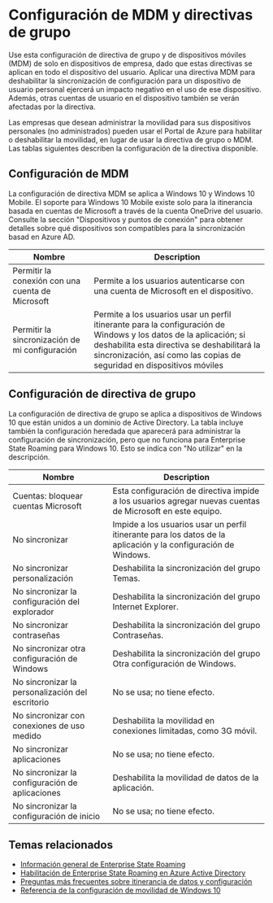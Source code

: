 <properties
    pageTitle="Configuración de MDM y directivas de grupo | Microsoft Azure"
    description="Proporciona información sobre la configuración de directiva de grupo y la administración de dispositivos móviles (MDM) que debe usarse en dispositivos de empresa. Estas directivas se aplican al dispositivo completo del usuario."
    services="active-directory"
    keywords="¿cuál es la configuración de directiva de grupo y MDM para Enterprise State Roaming, Enterprise State Roaming, nube de windows"
    documentationCenter=""
    authors="femila"
    manager="swadhwa"
    editor="curtand"/>

<tags
    ms.service="active-directory"  
    ms.workload="identity"
    ms.tgt_pltfrm="na"
    ms.devlang="na"
    ms.topic="article"
    ms.date="09/27/2016"
    ms.author="femila"/>


# <a name="group-policy-and-mdm-settings"></a>Configuración de MDM y directivas de grupo

Use esta configuración de directiva de grupo y de dispositivos móviles (MDM) de solo en dispositivos de empresa, dado que estas directivas se aplican en todo el dispositivo del usuario. Aplicar una directiva MDM para deshabilitar la sincronización de configuración para un dispositivo de usuario personal ejercerá un impacto negativo en el uso de ese dispositivo. Además, otras cuentas de usuario en el dispositivo también se verán afectadas por la directiva.

Las empresas que desean administrar la movilidad para sus dispositivos personales (no administrados) pueden usar el Portal de Azure para habilitar o deshabilitar la movilidad, en lugar de usar la directiva de grupo o MDM.
Las tablas siguientes describen la configuración de la directiva disponible.

## <a name="mdm-settings"></a>Configuración de MDM
La configuración de directiva MDM se aplica a Windows 10 y Windows 10 Mobile.  El soporte para Windows 10 Mobile existe solo para la itinerancia basada en cuentas de Microsoft a través de la cuenta OneDrive del usuario.  Consulte la sección "Dispositivos y puntos de conexión" para obtener detalles sobre qué dispositivos son compatibles para la sincronización basad en Azure AD.

| Nombre                               | Description                                                          |
|------------------------------------|----------------------------------------------------------------------|
| Permitir la conexión con una cuenta de Microsoft | Permite a los usuarios autenticarse con una cuenta de Microsoft en el dispositivo. |
| Permitir la sincronización de mi configuración             | Permite a los usuarios usar un perfil itinerante para la configuración de Windows y los datos de la aplicación; si deshabilita esta directiva se deshabilitará la sincronización, así como las copias de seguridad en dispositivos móviles                  |

## <a name="group-policy-settings"></a>Configuración de directiva de grupo
La configuración de directiva de grupo se aplica a dispositivos de Windows 10 que están unidos a un dominio de Active Directory. La tabla incluye también la configuración heredada que aparecerá para administrar la configuración de sincronización, pero que no funciona para Enterprise State Roaming para Windows 10. Esto se indica con "No utilizar" en la descripción.

| Nombre                                | Description |
|-------------------------------------|-------------|
| Cuentas: bloquear cuentas Microsoft  |Esta configuración de directiva impide a los usuarios agregar nuevas cuentas de Microsoft en este equipo.|
| No sincronizar                         |Impide a los usuarios usar un perfil itinerante para los datos de la aplicación y la configuración de Windows.|
| No sincronizar personalización             |Deshabilita la sincronización del grupo Temas.|
| No sincronizar la configuración del explorador        |Deshabilita la sincronización del grupo Internet Explorer.|
| No sincronizar contraseñas               |Deshabilita la sincronización del grupo Contraseñas.|
| No sincronizar otra configuración de Windows  |Deshabilita la sincronización del grupo Otra configuración de Windows.|
| No sincronizar la personalización del escritorio |No se usa; no tiene efecto.|
| No sincronizar con conexiones de uso medido  |Deshabilita la movilidad en conexiones limitadas, como 3G móvil.|
| No sincronizar aplicaciones                    |No se usa; no tiene efecto.|
|No sincronizar la configuración de aplicaciones             |Deshabilita la movilidad de datos de la aplicación.|
|No sincronizar la configuración de inicio           |No se usa; no tiene efecto.|


## <a name="related-topics"></a>Temas relacionados
- [Información general de Enterprise State Roaming](active-directory-windows-enterprise-state-roaming-overview.md)
- [Habilitación de Enterprise State Roaming en Azure Active Directory](active-directory-windows-enterprise-state-roaming-enable.md)
- [Preguntas más frecuentes sobre itinerancia de datos y configuración](active-directory-windows-enterprise-state-roaming-faqs.md)
- [Referencia de la configuración de movilidad de Windows 10](active-directory-windows-enterprise-state-roaming-windows-settings-reference.md)



<!--HONumber=Oct16_HO2-->


